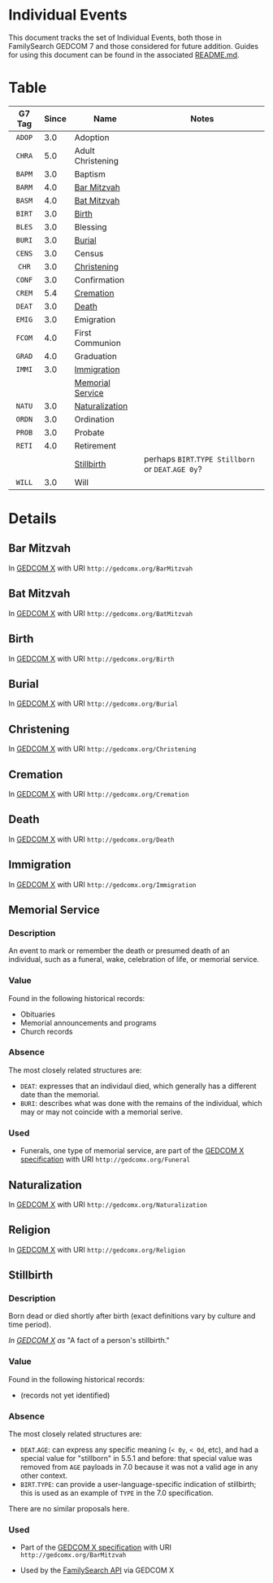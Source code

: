 # Individual Events

This document tracks the set of Individual Events, both those in FamilySearch GEDCOM 7 and those considered for future addition.
Guides for using this document can be found in the associated [README.md](README.md).

# Table

| G7 Tag | Since | Name | Notes |
|:------:|-------|------|-------|
| `ADOP` | 3.0 | Adoption | |
| `CHRA` | 5.0 | Adult Christening | |
| `BAPM` | 3.0 | Baptism | |
| `BARM` | 4.0 | [Bar Mitzvah](#bar-mitzvah) | |
| `BASM` | 4.0 | [Bat Mitzvah](#bat-mitzvah) | |
| `BIRT` | 3.0 | [Birth](#birth) | |
| `BLES` | 3.0 | Blessing | |
| `BURI` | 3.0 | [Burial](#burial) | |
| `CENS` | 3.0 | Census | |
| `CHR`  | 3.0 | [Christening](#christening) | |
| `CONF` | 3.0 | Confirmation | |
| `CREM` | 5.4 | [Cremation](#cremation) | |
| `DEAT` | 3.0 | [Death](#death) | |
| `EMIG` | 3.0 | Emigration | |
| `FCOM` | 4.0 | First Communion | |
| `GRAD` | 4.0 | Graduation | |
| `IMMI` | 3.0 | [Immigration](#immigration) | |
| | | [Memorial Service](#memorial-service) | |
| `NATU` | 3.0 | [Naturalization](#naturalization) | |
| `ORDN` | 3.0 | Ordination | |
| `PROB` | 3.0 | Probate | |
| `RETI` | 4.0 | Retirement | |
| | | [Stillbirth](#stillbirth) | perhaps `BIRT`.`TYPE Stillborn` or `DEAT`.`AGE 0y`? |
| `WILL` | 3.0 | Will  | |


# Details

## Bar Mitzvah

In [GEDCOM X](https://github.com/FamilySearch/gedcomx/blob/master/specifications/fact-types-specification.md) with URI `http://gedcomx.org/BarMitzvah`

## Bat Mitzvah

In [GEDCOM X](https://github.com/FamilySearch/gedcomx/blob/master/specifications/fact-types-specification.md) with URI `http://gedcomx.org/BatMitzvah`

## Birth

In [GEDCOM X](https://github.com/FamilySearch/gedcomx/blob/master/specifications/fact-types-specification.md) with URI `http://gedcomx.org/Birth`

## Burial

In [GEDCOM X](https://github.com/FamilySearch/gedcomx/blob/master/specifications/fact-types-specification.md) with URI `http://gedcomx.org/Burial`

## Christening

In [GEDCOM X](https://github.com/FamilySearch/gedcomx/blob/master/specifications/fact-types-specification.md) with URI `http://gedcomx.org/Christening`

## Cremation

In [GEDCOM X](https://github.com/FamilySearch/gedcomx/blob/master/specifications/fact-types-specification.md) with URI `http://gedcomx.org/Cremation`

## Death

In [GEDCOM X](https://github.com/FamilySearch/gedcomx/blob/master/specifications/fact-types-specification.md) with URI `http://gedcomx.org/Death`

## Immigration

In [GEDCOM X](https://github.com/FamilySearch/gedcomx/blob/master/specifications/fact-types-specification.md) with URI `http://gedcomx.org/Immigration`

## Memorial Service

### Description

An event to mark or remember the death or presumed death of an individual, such as a funeral, wake, celebration of life, or memorial service.

### Value

Found in the following historical records:

- Obituaries
- Memorial announcements and programs
- Church records

### Absence

The most closely related structures are:

- `DEAT`: expresses that an individaul died, which generally has a different date than the memorial.
- `BURI`: describes what was done with the remains of the individual, which may or may not coincide with a memorial serive.

### Used

- Funerals, one type of memorial service, are part of the [GEDCOM X specification](https://github.com/FamilySearch/gedcomx/blob/master/specifications/fact-types-specification.md) with URI `http://gedcomx.org/Funeral`



## Naturalization

In [GEDCOM X](https://github.com/FamilySearch/gedcomx/blob/master/specifications/fact-types-specification.md) with URI `http://gedcomx.org/Naturalization`

## Religion

In [GEDCOM X](https://github.com/FamilySearch/gedcomx/blob/master/specifications/fact-types-specification.md) with URI `http://gedcomx.org/Religion`


## Stillbirth

### Description

Born dead or died shortly after birth (exact definitions vary by culture and time period).

*In [GEDCOM X](https://github.com/FamilySearch/gedcomx/blob/master/specifications/fact-types-specification.md) as* "A fact of a person's stillbirth."

### Value

Found in the following historical records:

- (records not yet identified)

### Absence

The most closely related structures are:

- `DEAT`.`AGE`: can express any specific meaning (`< 0y`, `< 0d`, etc), and had a special value for "stillborn" in 5.5.1 and before: that special value was removed from `AGE` payloads in 7.0 because it was not a valid age in any other context.
- `BIRT`.`TYPE`: can provide a user-language-specific indication of stillbirth; this is used as an example of `TYPE` in the 7.0 specification.

There are no similar proposals here.

### Used

- Part of the [GEDCOM X specification](https://github.com/FamilySearch/gedcomx/blob/master/specifications/fact-types-specification.md) with URI `http://gedcomx.org/BarMitzvah`

- Used by the [FamilySearch API](https://www.familysearch.org/developers/docs/guides/facts) via GEDCOM X

